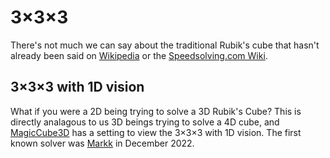 # 3×3×3

There's not much we can say about the traditional Rubik's cube that hasn't already been said on [Wikipedia](https://en.wikipedia.org/wiki/Rubik%27s_Cube) or the [Speedsolving.com Wiki](https://www.speedsolving.com/wiki/index.php?title=Rubik%27s_cube_(puzzle_type)).

## 3×3×3 with 1D vision

What if you were a 2D being trying to solve a 3D Rubik's Cube? This is directly analagous to us 3D beings trying to solve a 4D cube, and [MagicCube3D](https://github.com/rzhao271/MC3D/) has a setting to view the 3×3×3 with 1D vision. The first known solver was [Markk](https://hypercubing.xyz/leaderboards/solvers/markk/) in December 2022.
